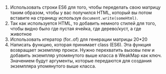 1. Использовать строки ES6 для того, чтобы переделать свою матрицу таким образом, чтобы у вас получился HTML, который вы потом вставите на страницу используя `document.write(someHtml)`.
2. Так как используется HTML, то добавить немного стилей для того, чтобы видно было где пустая ячейка, где дерево/куст, а где животное
3. Использовать итератор (for..of) для генерации матрицы 20*20
4. Написать функцию, которая принимает class (ES6). Эта функция возвращает экземпляр прокси. Нужно перехватить вызовы new и добавить экземпляр упомянутого выше класса в WeakMap как ключ. Значением будут аргументы, которые передаются для создания экземпляра упомянутого выше класса.